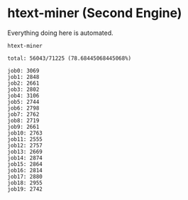 # htext-miner (Second Engine)

Everything doing here is automated.

```
htext-miner

total: 56043/71225 (78.68445068445068%)

job0: 3069
job1: 2848
job2: 2661
job3: 2802
job4: 3106
job5: 2744
job6: 2798
job7: 2762
job8: 2719
job9: 2661
job10: 2763
job11: 2555
job12: 2757
job13: 2669
job14: 2874
job15: 2864
job16: 2814
job17: 2880
job18: 2955
job19: 2742
```